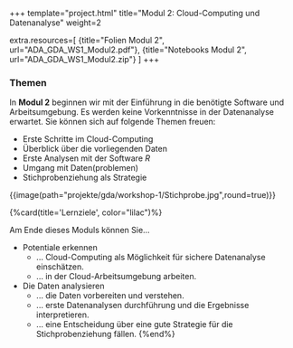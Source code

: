 +++
template="project.html"
title="Modul 2: Cloud-Computing und Datenanalyse"
weight=2

extra.resources=[
    {title="Folien Modul 2", url="ADA_GDA_WS1_Modul2.pdf"},
    {title="Notebooks Modul 2", url="ADA_GDA_WS1_Modul2.zip"}
]
+++

### Themen
In **Modul 2** beginnen wir mit der Einführung in die benötigte Software und Arbeitsumgebung. Es werden keine Vorkenntnisse in der Datenanalyse erwartet. Sie können sich auf folgende Themen freuen:

* Erste Schritte im Cloud-Computing
* Überblick über die vorliegenden Daten
* Erste Analysen mit der Software *R*
* Umgang mit Daten(problemen)
* Stichprobenziehung als Strategie

{{image(path="projekte/gda/workshop-1/Stichprobe.jpg",round=true)}}

{%card(title='Lernziele', color="lilac")%}

Am Ende dieses Moduls können Sie…
- Potentiale erkennen
  - ... Cloud-Computing als Möglichkeit für sichere Datenanalyse einschätzen.
  - ... in der Cloud-Arbeitsumgebung arbeiten.
- Die Daten analysieren
  - ... die Daten vorbereiten und verstehen.
  - ... erste Datenanalysen durchführung und die Ergebnisse interpretieren.
  - ... eine Entscheidung über eine gute Strategie für die Stichprobenziehung fällen.
{%end%}

<!-- 
::: {.callout-note collapse="true"}
### Anleitung Cloud-Umgebung

#### Login
1. Navigation zu https://adrf.okta.com
1. Username (endet auf `@adrf.net`) und Passwort eingeben, `Sign In` klicken
1. `Send me the code` klicken und dann den Code eingeben, `Verify` klicken
1. `ADA Bayern` auswählen
1. `Desktop` auswählen
1. Passwort eingeben, `Sign in` klicken
1. Eine Windows-Oberfläche öffnet sich mit einem Pop-Up Fenster. Dort `I Acknowledge` auswählen und die Quizfrage beantworten. Dann `Submit` klicken.
1. Das offene Browserfenster kann geschlossen werden.

#### Erste Nutzung
Vor der ersten Nutzung müssen wir die Notebooks in Ihren persönlichen Arbeitsordner
kopieren.

1. `File Explorer` öffnen.
1. Zu `projects`-Laufwerk (`P:`) navigieren, darin liegt ein Ordner `pr-ada-bayern`
1. Ordner `pr-ada-bayern` öffnen, darin liegt eine zip-Datei `notebooks_utf8_vx.zip`
1. zip-Datei `notebooks_utf8_vx.zip` kopieren (z.B. Recktsklick -> `Copy`)
1. Zu  `users`-Laufwerk (`U:`) navigieren, darin liegt ein Ordner mit ihrem Namen (`vorname.nachname.id`, dies ist ihr Arbeitsordner)
1. Ordner mit ihrem Namen (`vorname.nachname.id`) öffnen und dort die zip-Datei einfügen (z.B. Rechtsklick -> `Paste`)
1. Doppelklick auf die zip-Datei öffnet ein Programm zum ent-zippen
1. `Extract To` auswählen und im sich öffnenden Fenster `OK`

Nun ist ein Ordner in Ihrem Arbeitstsordner der die Notebooks enthält.

#### Notebooks öffnen
1. `File Explorer` öffnen.
1. Zu  `users`-Laufwerk (`U:`) navigieren, darin liegt ein Ordner mit ihrem Namen (`vorname.nachname.id`, dies ist ihr Arbeitsordner)
1. Ordner mit ihrem Namen (`vorname.nachname.id`) öffnen und den Ordner darin (`notebooks_utf8_vx`, siehe oben) öffnen
1. Doppelklick auf `Notebooks.Rproj` öffnet die Notebooks in RStudio

#### Arbeit mit den Notebooks
- Wählen Sie das gewünschte Notebook über die Tabs in RStudio aus
- Sie können beliebig Text sowie R-Code ändern
- Code können Sie über den grünen Pfeil am Code-Block ausführen

---

Sollte etwas nicht funktionieren, wenden Sie sich bitte an [data-analytics@stat.uni-muenchen.de](mailto:data-analytics@stat.uni-muenchen.de).
::: -->
